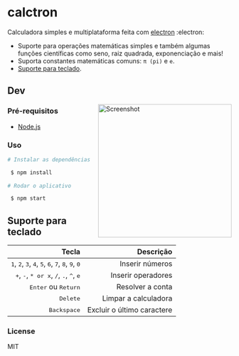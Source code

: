# calctron

Calculadora simples e multiplataforma feita com [electron](https://www.electronjs.org/) :electron:

* Suporte para operações matemáticas simples e também algumas funções científicas como seno, raiz quadrada, exponenciação e mais!
* Suporta constantes matemáticas comuns: `π (pi)` e `e`.
* [Suporte para teclado](#suporte-para-teclado).

## Dev

<img src="https://user-images.githubusercontent.com/60127788/181936105-0d64ab4f-642a-4911-b37e-1857027f80f1.png" alt="Screenshot" align="right" width="300"></a>

### Pré-requisitos
* [Node.js](https://nodejs.org/en/)

### Uso
``` bash
# Instalar as dependências

 $ npm install
 
# Rodar o aplicativo

 $ npm start
```

## Suporte para teclado

| Tecla | Descrição |
| ------:| -----------:|
| <kbd>1</kbd>, <kbd>2</kbd>, <kbd>3</kbd>, <kbd>4</kbd>, <kbd>5</kbd>, <kbd>6</kbd>, <kbd>7</kbd>, <kbd>8</kbd>, <kbd>9</kbd>, <kbd>0</kbd> | Inserir números |
| <kbd>+</kbd>, <kbd>-</kbd>, <kbd>* or x</kbd>, <kbd>/</kbd>, <kbd>.</kbd>, <kbd>^</kbd>, <kbd>e</kbd>  | Inserir operadores |
| <kbd>Enter</kbd> ou <kbd>Return</kbd> | Resolver a conta |
| <kbd>Delete</kbd> | Limpar a calculadora |
| <kbd>Backspace</kbd> | Excluir o último caractere | 

### License

MIT
